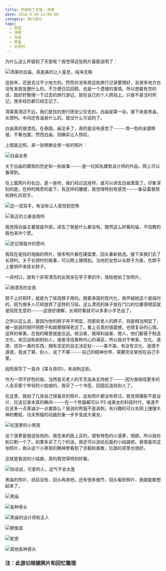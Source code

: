 ```yaml
---
title: 怀疑到了天堂--清莱
date: 2016-9-28 12:00:00
category: 旅行游记
tags:
  - 泰国
  - 清莱
  - 白庙
  - 黑庙
  - 长颈村
---
```


为什么这么怀疑到了天堂呢？我觉得这张照片最能说明了：

![清莱的白庙，真是美的让人窒息，纯净无暇](怀疑到了天堂--清莱/1.jpg)

<!--more-->

这些年，还是去过不少地方的。然而并没有把这些旅行记录整理好，去很多地方也没有发朋友圈什么的。不方便日后回顾，也是一个遗憾的事情。所以想着有空的话，就好好整理一下过去的旅行游记，放在自己的个人网站上。只是不是当时所记，很多经历都已经忘记了。

清莱离清迈不远，我们是找的旅行团坐公交去的。白庙是第一站，接下来是黑庙，长颈村。中间还有温泉什么的，就没什么可说的了。

白庙真的很漂亮。在泰国，庙见多了，真的是没有感觉了------清一色的金碧辉煌，不看也罢。然而白庙，则确实让人惊叹。

上图是近照，来一张稍微全景一些的照片：

![白庙全景](怀疑到了天堂--清莱/2.jpg)

关于白庙的建筑的历史和一些故事------是一位知名建筑设计师的作品，网上可以看得到。

在上面照片的右边，是一座桥，我们经过这座桥，就可以进去白庙里面了。印象深刻的是，在桥的两旁的底下，有这样的雕塑，我觉得特别有感觉------象征着救赎和挣扎的双手。

![这一双双手，有没有让人感觉到恐怖](怀疑到了天堂--清莱/3.jpg)

![真正的土豪金厕所](怀疑到了天堂--清莱/15.jpg)


我觉得白庙主要就是外观，进去了倒是什么都没有。既然这么好看的庙，不信教的我也来许个愿。

![还记得我许的愿吗](怀疑到了天堂--清莱/4.jpg)


我现在是找的电脑的照片，很多照片都在硬盘里，回头重新挑选。接下来我们去了长颈村，关于长颈村的故事，可以网上搜得到。当地的女性以长脖子为美，在脖子上套铜环来拔长脖子。

一进村口，就有个非常漂亮的女孩坐在亭子里织作，我给她拍了张照片。

![很漂亮的女孩](怀疑到了天堂--清莱/5.jpg)

脖子上的铜环，就是为了拔高脖子用的。随着泰国的现代化，我怀疑她这个是临时的，因为很多人已经放弃了这样的习俗。这么漂亮的妹子放在门口的位置很明显就是招揽生意的------这很好理解，长得好看就可以多卖小手艺品了。

之所以这么说，是因为他的脖子并不明显，而那些老人的脖子，则是相当明显了，被一层层的铜环把脖子和肩膀撑得老远了。看上去真的很震撼，也很复杂的心情。这样的审美，在我的眼里就是压迫。统治者、既得利益者、商人，他们都善于制造文化，来压迫和剥削别人，或者寻找某种内心的满足。所以我对于审美、文化、道德、信仰一类的东西，拥有坚定的自主决定权------美不美、有没有文化、道德不道德，我说了算，别人，说了不算------自己的精神世界，需要完全掌控在自己手里。

因而我写了一首诗《美与信仰》，来讽刺这些。

作为一项不好色的我，当然是买老人的手艺品来支持她了------因为我相信更多的人会买那个年轻的小姑娘的。我买了一个书签，回国后送给别人了。

在这里，我拍了几张自己很喜欢的照片，这些照片都没有修过，我觉得摄影不是设计，应该记录本真的瞬间------在一个熊猫都可以 PS 成美女的科技时代，难道不应该多一点真诚少一点套路么？我说的熊猫不是讽刺，有兴趣的可以去网上搜搜大神的教程，功夫熊猫的动画形象一步步变成大美女。

![吃菠萝的小男孩](怀疑到了天堂--清莱/7.jpg)

这个菠萝是我送给他的。我在来的路上买的，很有特色的小菠萝，很甜，所以我吃到只剩一个了。如果多买了几个的话，我还可以送给后面的小姑娘呢。我很喜欢这张照片，我从这个小男孩的眼神里看到了坚毅和勇敢，后面的背景也很好。

这就是我说的小姑娘，真的我觉得特别好看。

![俗话说，可爱的人，运气不会太差](怀疑到了天堂--清莱/8.jpg)


黑庙的照片，目前没有，回头再发吧。还有很多细节，回头看到照片，我就能都想起来了。

![黑庙](怀疑到了天堂--清莱/9.jpg)

![各种骨头](怀疑到了天堂--清莱/10.jpg)

![黑庙的设计师和主人](怀疑到了天堂--清莱/11.jpg)

![鳄鱼皮](怀疑到了天堂--清莱/12.jpg)

![蛇皮](怀疑到了天堂--清莱/13.jpg)

![其他各种骨头](怀疑到了天堂--清莱/14.jpg)

### 注：此游记根据照片和回忆整理
